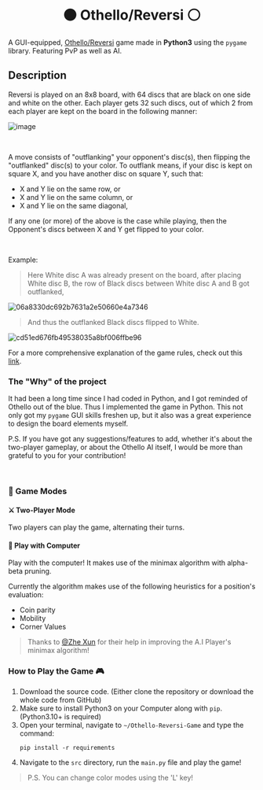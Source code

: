 <h1 align="center">⚫ Othello/Reversi ⚪ </h1>

A GUI-equipped, [Othello/Reversi](https://www.worldothello.org/about/about-othello/othello-rules/official-rules/english) game made in **Python3** using the `pygame` library. Featuring PvP as well as AI.

## Description
Reversi is played on an 8x8 board, with 64 discs that are black on one side and white on the other. Each player gets 32 such discs, out of which 2 from each player are kept on the board in the following manner:

![image](https://github.com/TERNION-1121/Othello-Reversi-Game/assets/97667653/ea03fdd8-9abc-4b14-bdc9-7d983fb38041)

<br>

A move consists of "outflanking" your opponent's disc(s), then flipping the "outflanked" disc(s) to your color.
To outflank means, if your disc is kept on square X, and you have another disc on square Y, such that:
- X and Y lie on the same row, or
- X and Y lie on the same column, or
- X and Y lie on the same diagonal,

If any one (or more) of the above is the case while playing, then the Opponent's discs between X and Y get flipped to your color.

<br>

Example:

> Here White disc A was already present on the board, after placing White disc B, the row of Black discs between White disc A and B got outflanked,

![06a8330dc692b7631a2e50660e4a7346](https://github.com/TERNION-1121/Othello-Reversi-Game/assets/97667653/84feed70-ee16-4f4f-baad-39a3ecc148ed)

> And thus the outflanked Black discs flipped to White.

![cd51ed676fb49538035a8bf006ffbe96](https://github.com/TERNION-1121/Othello-Reversi-Game/assets/97667653/bafe9059-7a32-4d93-aaa2-bfc97a311fce)

For a more comprehensive explanation of the game rules, check out this [link](https://www.worldothello.org/about/about-othello/othello-rules/official-rules/english).

### The "Why" of the project

It had been a long time since I had coded in Python, and I got reminded of Othello out of the blue. Thus I implemented the game in Python. 
This not only got my `pygame` GUI skills freshen up, but it also was a great experience to design the board elements myself.

P.S. If you have got any suggestions/features to add, whether it's about the two-player gameplay, or about the Othello AI itself, I would be more than grateful to you for your contribution!

<br>

### 🎯 Game Modes

#### ⚔ Two-Player Mode 
Two players can play the game, alternating their turns.

#### 🤖 Play with Computer
Play with the computer! It makes use of the minimax algorithm with alpha-beta pruning. 

Currently the algorithm makes use of the following heuristics for a position's evaluation:
- Coin parity
- Mobility
- Corner Values

> Thanks to [@Zhe Xun](https://github.com/HersheyZinc) for their help in improving the A.I Player's minimax algorithm!

### How to Play the Game 🎮
1. Download the source code. (Either clone the repository or download the whole code from GitHub)
2. Make sure to install Python3 on your Computer along with `pip`. (Python3.10+ is required)
3. Open your terminal, navigate to `~/Othello-Reversi-Game` and type the command:
   ```
   pip install -r requirements
   ```
5. Navigate to the `src` directory, run the `main.py` file and play the game!
> P.S. You can change color modes using the 'L' key!
